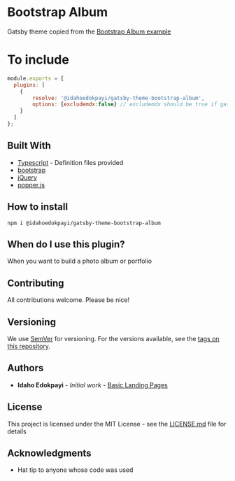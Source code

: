 # Bootstrap Album

Gatsby theme copied from the [Bootstrap Album example](https://getbootstrap.com/docs/4.4/examples/album/)

# To include
```javascript
module.exports = {
  plugins: [
    {
        resolve: '@idahoedokpayi/gatsby-theme-bootstrap-album',
        options: {excludemdx:false} // excludemdx should be true if gatsby-plugin-mdx has already been included. defaults to false
    }
  ]
};
```
## Built With

* [Typescript](https://www.typescriptlang.org/) - Definition files provided
* [bootstrap](https://getbootstrap.com)
* [jQuery](https://jquery.com/)
* [popper.js](https://popper.js.org/)

## How to install

```
npm i @idahoedokpayi/gatsby-theme-bootstrap-album
```

## When do I use this plugin?

When you want to build a photo album or portfolio  

## Contributing

All contributions welcome. Please be nice!

## Versioning

We use [SemVer](http://semver.org/) for versioning. For the versions available, see the [tags on this repository](https://github.com/your/project/tags). 

## Authors

* **Idaho Edokpayi** - *Initial work* - [Basic Landing Pages](https://github.com/utdcometsoccer/basiclandingpage)

## License

This project is licensed under the MIT License - see the [LICENSE.md](..\..\LICENSE.md) file for details

## Acknowledgments

* Hat tip to anyone whose code was used